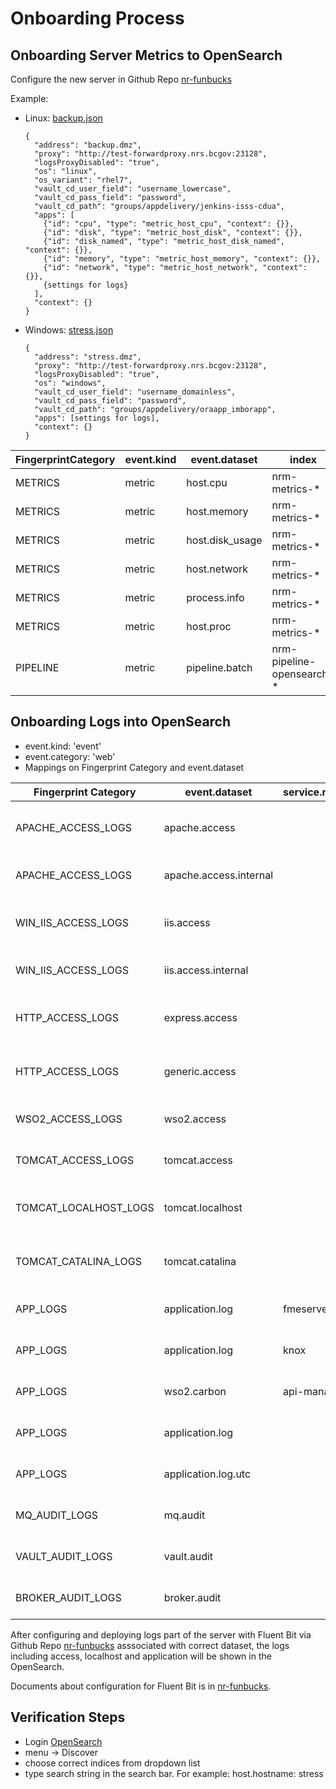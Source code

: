 # Onboarding Process
## Onboarding Server Metrics to OpenSearch
Configure the new server in Github Repo [nr-funbucks](https://github.com/bcgov-nr/nr-funbucks/tree/main/config/server)

Example:

- Linux: [backup.json](https://github.com/bcgov-nr/nr-funbucks/blob/main/config/server/backup.json)

    ```
    {
      "address": "backup.dmz",
      "proxy": "http://test-forwardproxy.nrs.bcgov:23128",
      "logsProxyDisabled": "true",
      "os": "linux",
      "os_variant": "rhel7",
      "vault_cd_user_field": "username_lowercase",
      "vault_cd_pass_field": "password",
      "vault_cd_path": "groups/appdelivery/jenkins-isss-cdua",
      "apps": [
        {"id": "cpu", "type": "metric_host_cpu", "context": {}},
        {"id": "disk", "type": "metric_host_disk", "context": {}},
        {"id": "disk_named", "type": "metric_host_disk_named", "context": {}},
        {"id": "memory", "type": "metric_host_memory", "context": {}},
        {"id": "network", "type": "metric_host_network", "context": {}},
        {settings for logs}
      ],
      "context": {}
    }
    ```

- Windows: [stress.json](https://github.com/bcgov-nr/nr-funbucks/blob/main/config/server/stress.json)

    ```
    {
      "address": "stress.dmz",
      "proxy": "http://test-forwardproxy.nrs.bcgov:23128",
      "logsProxyDisabled": "true",
      "os": "windows",
      "vault_cd_user_field": "username_domainless",
      "vault_cd_pass_field": "password",
      "vault_cd_path": "groups/appdelivery/oraapp_imborapp",
      "apps": [settings for logs],
      "context": {}
    }
    ```

| FingerprintCategory | event.kind | event.dataset   | index                     |
|---------------------|------------|-----------------|---------------------------|
| METRICS             | metric     | host.cpu        | nrm-metrics-*             |
| METRICS             | metric     | host.memory     | nrm-metrics-*             |
| METRICS             | metric     | host.disk_usage | nrm-metrics-*             |
| METRICS             | metric     | host.network    | nrm-metrics-*             |
| METRICS             | metric     | process.info    | nrm-metrics-*             |
| METRICS             | metric     | host.proc       | nrm-metrics-*             |
| PIPELINE            | metric     | pipeline.batch  | nrm-pipeline-opensearch-* |

## Onboarding Logs into OpenSearch

- event.kind: 'event'
- event.category: 'web'
- Mappings on Fingerprint Category and event.dataset

| Fingerprint Category   | event.dataset          | service.name | index                  |
|------------------------|------------------------|--------------|------------------------|
| APACHE_ACCESS_LOGS     | apache.access          |              | nrm-access-external-*  |
| APACHE_ACCESS_LOGS     | apache.access.internal |              | nrm-access-internal-*  |
| WIN_IIS_ACCESS_LOGS    | iis.access             |              | nrm-access-external-*  |
| WIN_IIS_ACCESS_LOGS    | iis.access.internal    |              | nrm-access-internal-*  |
| HTTP_ACCESS_LOGS       | express.access         |              | nrm-access-external-*  |
| HTTP_ACCESS_LOGS       | generic.access         |              | nrm-access-external-*  |
| WSO2_ACCESS_LOGS       | wso2.access            |              | nrm-access-internal-*  |
| TOMCAT_ACCESS_LOGS     | tomcat.access          |              | nrm-access-internal-*  |
| TOMCAT_LOCALHOST_LOGS  | tomcat.localhost       |              | nrm-tomcat-localhost-* |
| TOMCAT_CATALINA_LOGS   | tomcat.catalina        |              | nrm-tomcat-catalina-*  |
| APP_LOGS               | application.log        | fmeserver    | nrm-app-generic-*      |
| APP_LOGS               | application.log        | knox         | nrm-app-generic-*      |
| APP_LOGS               | wso2.carbon            | api-manager  | nrm-app-generic-*      |
| APP_LOGS               | application.log        |              | nrm-app-generic-*      |
| APP_LOGS               | application.log.utc    |              | nrm-app-generic-*      |
| MQ_AUDIT_LOGS          | mq.audit               |              | nrm-audit-mq-*         |
| VAULT_AUDIT_LOGS       | vault.audit            |              | nrm-audit-vault-*      |
| BROKER_AUDIT_LOGS      | broker.audit           |              | nrm-audit-broker-*     |

After configuring and deploying logs part of the server with Fluent Bit via Github Repo [nr-funbucks](https://github.com/bcgov-nr/nr-funbucks/tree/main/config/server) asssociated with correct dataset, the logs including access, localhost and application will be shown in the OpenSearch.

Documents about configuration for Fluent Bit is in [nr-funbucks](./fluentbit.md).

## Verification Steps

- Login [OpenSearch](https://apm.io.nrs.gov.bc.ca/_dashboards)
- menu -> Discover
- choose correct indices from dropdown list
- type search string in the search bar. For example: host.hostname: stress
